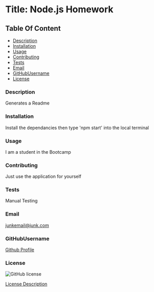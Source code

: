 
# Title: Node.js Homework

## Table Of Content
* [Description](#description)
* [Installation](#installation)
* [Usage](#usage)
* [Contributing](#contributing)
* [Tests](#tests)
* [Email](#email)
* [GitHubUsername](#githubusername)
* [License](#license)


### Description
Generates a Readme

### Installation
Install the dependancies then type 'npm start' into the local terminal

### Usage
I am a student in the Bootcamp

### Contributing
Just use the application for yourself

### Tests
Manual Testing

### Email
junkemail@junk.com

### GitHubUsername
[Github Profile](https://github.com/BrantMartin)

### License
![GitHub license](https://img.shields.io/badge/license-MIT-blue.svg)

[License Description](https://gist.github.com/lukas-h/2a5d00690736b4c3a7ba)

